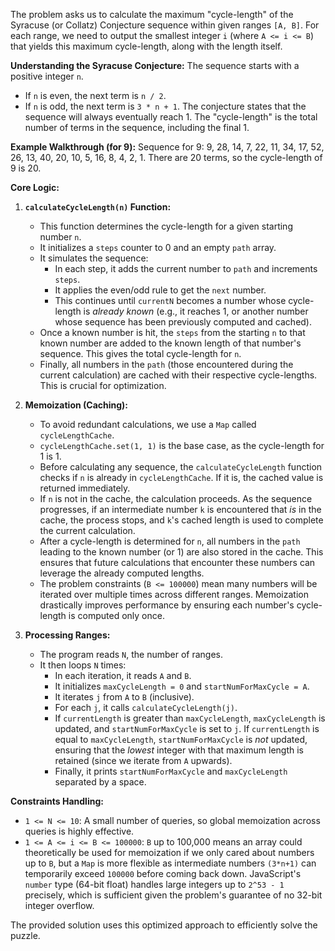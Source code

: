 The problem asks us to calculate the maximum "cycle-length" of the Syracuse (or Collatz) Conjecture sequence within given ranges `[A, B]`. For each range, we need to output the smallest integer `i` (where `A <= i <= B`) that yields this maximum cycle-length, along with the length itself.

**Understanding the Syracuse Conjecture:**
The sequence starts with a positive integer `n`.
- If `n` is even, the next term is `n / 2`.
- If `n` is odd, the next term is `3 * n + 1`.
The conjecture states that the sequence will always eventually reach 1. The "cycle-length" is the total number of terms in the sequence, including the final 1.

**Example Walkthrough (for 9):**
Sequence for 9: 9, 28, 14, 7, 22, 11, 34, 17, 52, 26, 13, 40, 20, 10, 5, 16, 8, 4, 2, 1.
There are 20 terms, so the cycle-length of 9 is 20.

**Core Logic:**

1.  **`calculateCycleLength(n)` Function:**
    *   This function determines the cycle-length for a given starting number `n`.
    *   It initializes a `steps` counter to 0 and an empty `path` array.
    *   It simulates the sequence:
        *   In each step, it adds the current number to `path` and increments `steps`.
        *   It applies the even/odd rule to get the `next` number.
        *   This continues until `currentN` becomes a number whose cycle-length is *already known* (e.g., it reaches 1, or another number whose sequence has been previously computed and cached).
    *   Once a known number is hit, the `steps` from the starting `n` to that known number are added to the known length of that number's sequence. This gives the total cycle-length for `n`.
    *   Finally, all numbers in the `path` (those encountered during the current calculation) are cached with their respective cycle-lengths. This is crucial for optimization.

2.  **Memoization (Caching):**
    *   To avoid redundant calculations, we use a `Map` called `cycleLengthCache`.
    *   `cycleLengthCache.set(1, 1)` is the base case, as the cycle-length for 1 is 1.
    *   Before calculating any sequence, the `calculateCycleLength` function checks if `n` is already in `cycleLengthCache`. If it is, the cached value is returned immediately.
    *   If `n` is not in the cache, the calculation proceeds. As the sequence progresses, if an intermediate number `k` is encountered that *is* in the cache, the process stops, and `k`'s cached length is used to complete the current calculation.
    *   After a cycle-length is determined for `n`, all numbers in the `path` leading to the known number (or 1) are also stored in the cache. This ensures that future calculations that encounter these numbers can leverage the already computed lengths.
    *   The problem constraints (`B <= 100000`) mean many numbers will be iterated over multiple times across different ranges. Memoization drastically improves performance by ensuring each number's cycle-length is computed only once.

3.  **Processing Ranges:**
    *   The program reads `N`, the number of ranges.
    *   It then loops `N` times:
        *   In each iteration, it reads `A` and `B`.
        *   It initializes `maxCycleLength = 0` and `startNumForMaxCycle = A`.
        *   It iterates `j` from `A` to `B` (inclusive).
        *   For each `j`, it calls `calculateCycleLength(j)`.
        *   If `currentLength` is greater than `maxCycleLength`, `maxCycleLength` is updated, and `startNumForMaxCycle` is set to `j`. If `currentLength` is equal to `maxCycleLength`, `startNumForMaxCycle` is *not* updated, ensuring that the *lowest* integer with that maximum length is retained (since we iterate from `A` upwards).
        *   Finally, it prints `startNumForMaxCycle` and `maxCycleLength` separated by a space.

**Constraints Handling:**
*   `1 <= N <= 10`: A small number of queries, so global memoization across queries is highly effective.
*   `1 <= A <= i <= B <= 100000`: `B` up to 100,000 means an array could theoretically be used for memoization if we only cared about numbers up to `B`, but a `Map` is more flexible as intermediate numbers `(3*n+1)` can temporarily exceed `100000` before coming back down. JavaScript's `number` type (64-bit float) handles large integers up to `2^53 - 1` precisely, which is sufficient given the problem's guarantee of no 32-bit integer overflow.

The provided solution uses this optimized approach to efficiently solve the puzzle.